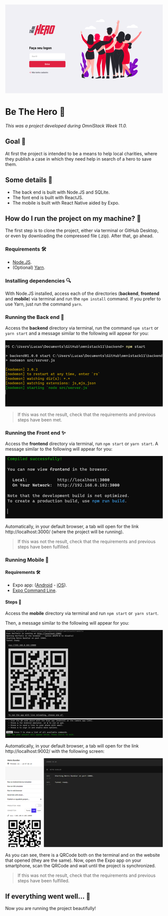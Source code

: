 ![Be The Hero](readme-images/cover.png)

# Be The Hero :superhero:

*This was a project developed during OmniStack Week 11.0.*

## Goal :dart:

At first the project is intended to be a means to help local charities, where they publish a case in which they need help in search of a hero to save them.

## Some details :scroll:

* The back end is built with Node.JS and SQLite.
* The font end is built with ReactJS.
* The mobile is built with React Native aided by Expo.

## How do I run the project on my machine? :thinking:

The first step is to clone the project, either via terminal or GitHub Desktop, or even by downloading the compressed file (.zip). After that, go ahead.

### Requirements :hammer_and_wrench:

* [Node.JS](https://nodejs.org/).
* (Optional) [Yarn](https://yarnpkg.com/).

### Installing dependencies :mag:

With Node.JS installed, access each of the directories (**backend**, **frontend** and **mobile**) via terminal and run the `npm install` command. If you prefer to use Yarn, just run the command `yarn`.

### Running the Back end :goggles: 

Access the **backend** directory via terminal, run the command `npm start` or` yarn start` and a message similar to the following will appear for you:

![Result of the command in the terminal](readme-images/backend.png)

> If this was not the result, check that the requirements and previous steps have been met.

### Running the Front end :sparkles:

Access the **frontend** directory via terminal, run `npm start` or `yarn start`. A message similar to the following will appear for you:

![Result of the command in the terminal](readme-images/frontend.png)

Automatically, in your default browser, a tab will open for the link http://localhost:3000/ (where the project will be running).

> If this was not the result, check that the requirements and previous steps have been fulfilled.

### Running Mobile :iphone:

#### Requirements :hammer_and_wrench:

* Expo app: ([Android](https://play.google.com/store/apps/details?id=host.exp.exponent) - [iOS](https://apps.apple.com/br/app/expo-client/id982107779)).
* [Expo Command Line](https://expo.io/learn).

#### Steps :hiking_boot:

Access the **mobile** directory via terminal and run `npm start` or` yarn start`.

Then, a message similar to the following will appear for you:

![Part 1 - expo-cli terminal](readme-images/mobile-1.png)
![Part 2 - expo-cli terminal](readme-images/mobile-2.png)

Automatically, in your default browser, a tab will open for the link http://localhost:9002/ with the following screen:

![Expo on browser](readme-images/browser-expo.png)

As you can see, there is a QRCode both on the terminal and on the website that opened (they are the same). Now, open the Expo app on your smartphone, scan the QRCode and wait until the project is synchronized.

> If this was not the result, check that the requirements and previous steps have been fulfilled.

## If everything went well... :tada:

Now you are running the project beautifully!